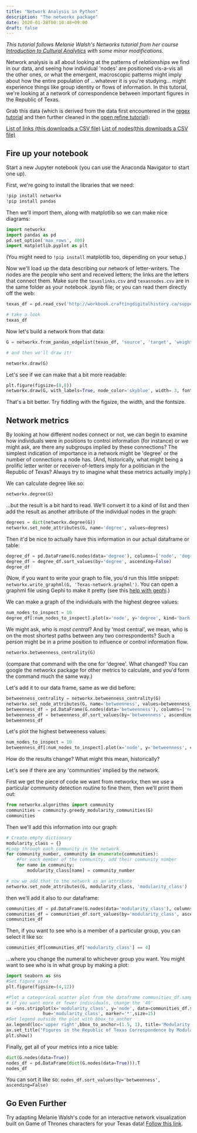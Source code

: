 ```yaml
---
title: "Network Analysis in Python"
description: "The networkx package"
date: 2020-01-28T00:10:48+09:00
draft: false
---
```


_This tutorial follows Melanie Walsh's Networks tutorial from her course [Introduction to Cultural Analytics](https://melaniewalsh.github.io/Intro-Cultural-Analytics/Network-Analysis/Network-Analysis.html) with some minor modifications._

Network analysis is all about looking at the patterns of _relationships_ we find in our data, and seeing how individual 'nodes' are positioned vis-a-vis all the other ones, or what the emergent, macroscopic patterns might imply about how the entire population of ...whatever it is you're studying... might experience things like group identity or flows of information. In this tutorial, we're looking at a network of correspondence between important figures in the Republic of Texas.

Grab this data (which is derived from the data first encountered in the [regex tutorial](/tutorials/regex) and then further cleaned in the [open refine tutorial](/tutorials/open-refine)):

[List of links (this downloads a CSV file)](http://workbook.craftingdigitalhistory.ca/supporting%20materials/texaslinks.csv)
[List of nodes(this downloads a CSV file)](http://workbook.craftingdigitalhistory.ca/supporting%20materials/texasnodes.csv)

## Fire up your notebook

Start a new Jupyter notebook (you can use the Anaconda Navigator to start one up).

First, we're going to install the libraries that we need:

```Python
!pip install networkx
!pip install pandas
```
Then we'll import them, along with matplotlib so we can make nice diagrams:

```Python
import networkx
import pandas as pd
pd.set_option('max_rows', 400)
import matplotlib.pyplot as plt
```

(You might need to `!pip install` matplotlib too, depending on your setup.)

Now we'll load up the data describing our network of letter-writers. The nodes are the people who sent and received letters; the links are the letters that connect them. Make sure the `texaslinks.csv` and `texasnodes.csv` are in the same folder as your notebook .ipynb file; or you can read them directly off the web:

```Python
texas_df = pd.read_csv('http://workbook.craftingdigitalhistory.ca/supporting%20materials/texaslinks.csv')

# take a look
texas_df
```

Now let's build a network from that data:
```Python
G = networkx.from_pandas_edgelist(texas_df, 'source', 'target', 'weight')

# and then we'll draw it!

networkx.draw(G)
```

Let's see if we can make that a bit more readable:

```python
plt.figure(figsize=(8,8))
networkx.draw(G, with_labels=True, node_color='skyblue', width=.3, font_size=8)
```

That's a bit better. Try fiddling with the figsize, the width, and the fontsize.

## Network metrics

By looking at how different nodes connect or not, we can begin to examine how individuals were in positions to control information (for instance) or we might ask, are there any subgroups implied by these connections? The simplest indication of importance in a network might be 'degree' or the number of connections a node has. (And, historically, what might being a prolific letter writer or receiver-of-letters imply for a politician in the Republic of Texas? Always try to imagine what these metrics actually imply.)

We can calculate degree like so:

```Python
networkx.degree(G)
```

...but the result is a bit hard to read. We'll convert it to a kind of list and then add the result as another attribute of the individual nodes in the graph:

```python
degrees = dict(networkx.degree(G))
networkx.set_node_attributes(G, name='degree', values=degrees)
```

Then it'd be nice to actually have this information in our actual dataframe or table:

```Python
degree_df = pd.DataFrame(G.nodes(data='degree'), columns=['node', 'degree'])
degree_df = degree_df.sort_values(by='degree', ascending=False)
degree_df
```

(Now, if you want to write your graph to file, you'd run this little snippet: ```networkx.write_graphml(G, 'Texas-network.graphml')```. You can open a graphml file using Gephi to make it pretty (see this [help with gephi](/tutorials/networks).)

We can make a graph of the individuals with the highest degree values:

```python
num_nodes_to_inspect = 10
degree_df[:num_nodes_to_inspect].plot(x='node', y='degree', kind='barh').invert_yaxis()
```

We might ask, who is _most central_? And by 'most central', we mean, who is on the most shortest paths between any two correspondents? Such a person might be in a prime position to influence or control information flow.

```Python
networkx.betweenness_centrality(G)
```

(compare that command with the one for 'degree'. What changed? You can google the networkx package for other metrics to calculate, and you'd form the command much the same way.)

Let's add it to our data frame, same as we did before:

```python
betweenness_centrality = networkx.betweenness_centrality(G)
networkx.set_node_attributes(G, name='betweenness', values=betweenness_centrality)
betweenness_df = pd.DataFrame(G.nodes(data='betweenness'), columns=['node', 'betweenness'])
betweenness_df = betweenness_df.sort_values(by='betweenness', ascending=False)
betweenness_df
```

Let's plot the highest betweeness values:

```python
num_nodes_to_inspect = 10
betweenness_df[:num_nodes_to_inspect].plot(x='node', y='betweenness', color='green', kind='barh').invert_yaxis()
```

How do the results change? What might this mean, historically?

Let's see if there are any 'communities' implied by the network.

First we get the piece of code we want from networkx, then we use a particular community detection routine to fine them, then we'll print them out:

```python
from networkx.algorithms import community
communities = community.greedy_modularity_communities(G)
communities
```

Then we'll add this information into our graph:

```python
# Create empty dictionary
modularity_class = {}
#Loop through each community in the network
for community_number, community in enumerate(communities):
    #For each member of the community, add their community number
    for name in community:
        modularity_class[name] = community_number

# now we add that to the network as an attribute
networkx.set_node_attributes(G, modularity_class, 'modularity_class')
```
then we'll add it also to our dataframe:

```python
communities_df = pd.DataFrame(G.nodes(data='modularity_class'), columns=['node', 'modularity_class'])
communities_df = communities_df.sort_values(by='modularity_class', ascending=False)
communities_df
```

Then, if you want to see who is a member of a particular group, you can select it like so:

```Python
communities_df[communities_df['modularity_class'] == 4]
```

...where you change the numeral to whichever group you want. You might want to see who is in what group by making a plot:

```python
import seaborn as sns
#Set figure size
plt.figure(figsize=(4,12))

#Plot a categorical scatter plot from the dataframe communities_df.sample(40)
# if you want more or fewer individuals, change the '40'
ax =sns.stripplot(x='modularity_class', y='node', data=communities_df.sample(40),
              hue='modularity_class', marker='*',size=15)
#Set legend outside the plot with bbox_to_anchor
ax.legend(loc='upper right',bbox_to_anchor=(1.5, 1), title='Modularity Class')
ax.set_title("Figures in the Republic of Texas Correspondence by Modularity Class\n(Random Sample)")
plt.show()
```

Finally, get all of your metrics into a nice table:

```Python
dict(G.nodes(data=True))
nodes_df = pd.DataFrame(dict(G.nodes(data=True))).T
nodes_df
```

You can sort it like so: ```nodes_df.sort_values(by='betweenness', ascending=False)```

## Go Even Further

Try adapting Melanie Walsh's code for an interactive network visualization built on Game of Thrones characters for your Texas data! [Follow this link](https://melaniewalsh.github.io/Intro-Cultural-Analytics/Network-Analysis/Making-Network-Viz-with-Bokeh.html).
